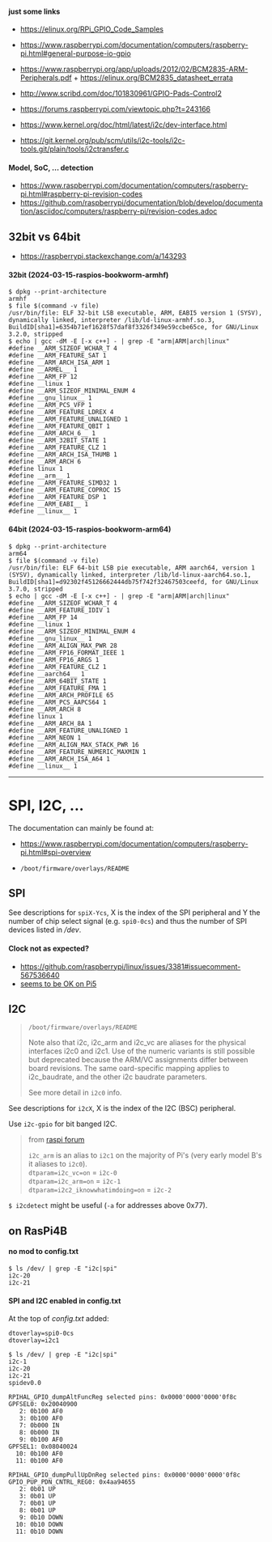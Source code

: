 #### just some links
- https://elinux.org/RPi_GPIO_Code_Samples
- https://www.raspberrypi.com/documentation/computers/raspberry-pi.html#general-purpose-io-gpio
- https://www.raspberrypi.org/app/uploads/2012/02/BCM2835-ARM-Peripherals.pdf + https://elinux.org/BCM2835_datasheet_errata
- http://www.scribd.com/doc/101830961/GPIO-Pads-Control2
- https://forums.raspberrypi.com/viewtopic.php?t=243166

- https://www.kernel.org/doc/html/latest/i2c/dev-interface.html
- https://git.kernel.org/pub/scm/utils/i2c-tools/i2c-tools.git/plain/tools/i2ctransfer.c


#### Model, SoC, ... detection
- https://www.raspberrypi.com/documentation/computers/raspberry-pi.html#raspberry-pi-revision-codes
- https://github.com/raspberrypi/documentation/blob/develop/documentation/asciidoc/computers/raspberry-pi/revision-codes.adoc


## 32bit vs 64bit
- https://raspberrypi.stackexchange.com/a/143293
#### 32bit (2024-03-15-raspios-bookworm-armhf)
```
$ dpkg --print-architecture
armhf
$ file $(command -v file)
/usr/bin/file: ELF 32-bit LSB executable, ARM, EABI5 version 1 (SYSV), dynamically linked, interpreter /lib/ld-linux-armhf.so.3, BuildID[sha1]=6354b71ef1628f57daf8f3326f349e59ccbe65ce, for GNU/Linux 3.2.0, stripped
$ echo | gcc -dM -E [-x c++] - | grep -E "arm|ARM|arch|linux"
#define __ARM_SIZEOF_WCHAR_T 4
#define __ARM_FEATURE_SAT 1
#define __ARM_ARCH_ISA_ARM 1
#define __ARMEL__ 1
#define __ARM_FP 12
#define __linux 1
#define __ARM_SIZEOF_MINIMAL_ENUM 4
#define __gnu_linux__ 1
#define __ARM_PCS_VFP 1
#define __ARM_FEATURE_LDREX 4
#define __ARM_FEATURE_UNALIGNED 1
#define __ARM_FEATURE_QBIT 1
#define __ARM_ARCH_6__ 1
#define __ARM_32BIT_STATE 1
#define __ARM_FEATURE_CLZ 1
#define __ARM_ARCH_ISA_THUMB 1
#define __ARM_ARCH 6
#define linux 1
#define __arm__ 1
#define __ARM_FEATURE_SIMD32 1
#define __ARM_FEATURE_COPROC 15
#define __ARM_FEATURE_DSP 1
#define __ARM_EABI__ 1
#define __linux__ 1
```
#### 64bit (2024-03-15-raspios-bookworm-arm64)
```
$ dpkg --print-architecture
arm64
$ file $(command -v file)
/usr/bin/file: ELF 64-bit LSB pie executable, ARM aarch64, version 1 (SYSV), dynamically linked, interpreter /lib/ld-linux-aarch64.so.1, BuildID[sha1]=d92302f45126662444db75f742f32467503ceefd, for GNU/Linux 3.7.0, stripped
$ echo | gcc -dM -E [-x c++] - | grep -E "arm|ARM|arch|linux"
#define __ARM_SIZEOF_WCHAR_T 4
#define __ARM_FEATURE_IDIV 1
#define __ARM_FP 14
#define __linux 1
#define __ARM_SIZEOF_MINIMAL_ENUM 4
#define __gnu_linux__ 1
#define __ARM_ALIGN_MAX_PWR 28
#define __ARM_FP16_FORMAT_IEEE 1
#define __ARM_FP16_ARGS 1
#define __ARM_FEATURE_CLZ 1
#define __aarch64__ 1
#define __ARM_64BIT_STATE 1
#define __ARM_FEATURE_FMA 1
#define __ARM_ARCH_PROFILE 65
#define __ARM_PCS_AAPCS64 1
#define __ARM_ARCH 8
#define linux 1
#define __ARM_ARCH_8A 1
#define __ARM_FEATURE_UNALIGNED 1
#define __ARM_NEON 1
#define __ARM_ALIGN_MAX_STACK_PWR 16
#define __ARM_FEATURE_NUMERIC_MAXMIN 1
#define __ARM_ARCH_ISA_A64 1
#define __linux__ 1
```



---

# SPI, I2C, ...

The documentation can mainly be found at:
- https://www.raspberrypi.com/documentation/computers/raspberry-pi.html#spi-overview

- `/boot/firmware/overlays/README`

## SPI
See descriptions for `spiX-Ycs`, X is the index of the SPI peripheral and Y the number of chip select signal (e.g. `spi0-0cs`) and thus the number of SPI devices listed in _/dev_.

#### Clock not as expected?
- https://github.com/raspberrypi/linux/issues/3381#issuecomment-567536640
- [seems to be OK on Pi5](https://github.com/raspberrypi/linux/issues/3381#issuecomment-1893699525)

## I2C
> `/boot/firmware/overlays/README`
>
> Note also that i2c, i2c_arm and i2c_vc are aliases for the physical interfaces i2c0 and i2c1. Use of the numeric
> variants is still possible but deprecated because the ARM/VC assignments differ between board revisions. The same
> oard-specific mapping applies to i2c_baudrate, and the other i2c baudrate parameters.
>
> See more detail in `i2c0` info.

See descriptions for `i2cX`, X is the index of the I2C (BSC) peripheral.

Use `i2c-gpio` for bit banged I2C.

> from [raspi forum](https://forums.raspberrypi.com/viewtopic.php?t=154623#p1011384)
>
> `i2c_arm` is an alias to `i2c1` on the majority of Pi's (very early model B's it aliases to `i2c0`).</br>
> `dtparam=i2c_vc=on` = `i2c-0`</br>
> `dtparam=i2c_arm=on` = `i2c-1`</br>
> `dtparam=i2c2_iknowwhatimdoing=on` = `i2c-2`</br>

`$ i2cdetect` might be useful (`-a` for addresses above 0x77).

## on RasPi4B
#### no mod to config.txt
```
$ ls /dev/ | grep -E "i2c|spi"
i2c-20
i2c-21
```

#### SPI and I2C enabled in config.txt
At the top of _config.txt_ added:
```
dtoverlay=spi0-0cs
dtoverlay=i2c1
```

```
$ ls /dev/ | grep -E "i2c|spi"
i2c-1
i2c-20
i2c-21
spidev0.0
```

```
RPIHAL_GPIO_dumpAltFuncReg selected pins: 0x0000'0000'0000'0f8c
GPFSEL0: 0x20040900
   2: 0b100 AF0
   3: 0b100 AF0
   7: 0b000 IN
   8: 0b000 IN
   9: 0b100 AF0
GPFSEL1: 0x08040024
  10: 0b100 AF0
  11: 0b100 AF0

RPIHAL_GPIO_dumpPullUpDnReg selected pins: 0x0000'0000'0000'0f8c
GPIO_PUP_PDN_CNTRL_REG0: 0x4aa94655
   2: 0b01 UP
   3: 0b01 UP
   7: 0b01 UP
   8: 0b01 UP
   9: 0b10 DOWN
  10: 0b10 DOWN
  11: 0b10 DOWN
```
